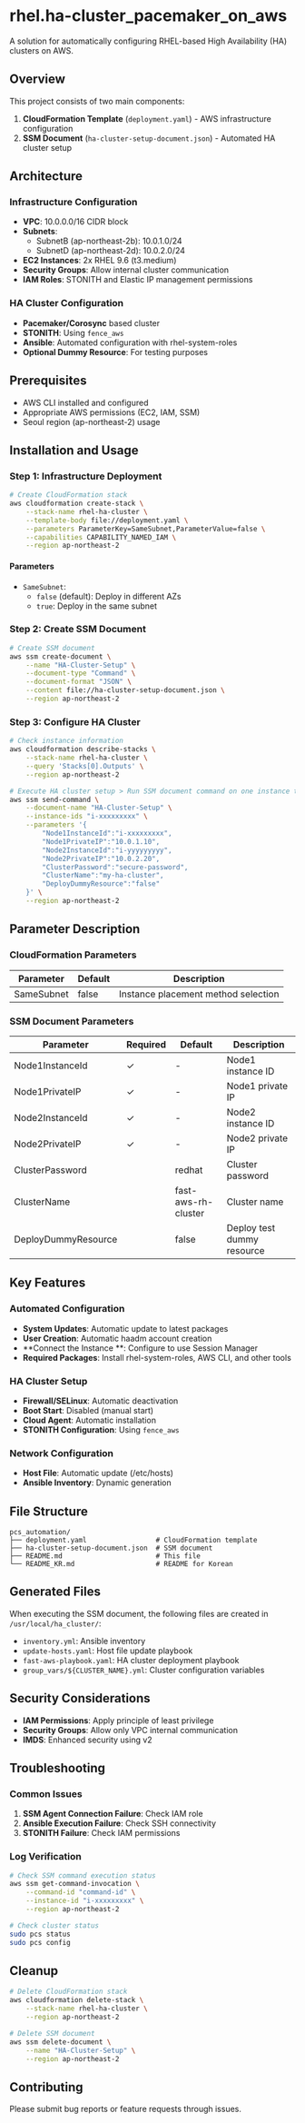 # rhel.ha-cluster_pacemaker_on_aws

A solution for automatically configuring RHEL-based High Availability (HA) clusters on AWS.

## Overview

This project consists of two main components:
1. **CloudFormation Template** (`deployment.yaml`) - AWS infrastructure configuration
2. **SSM Document** (`ha-cluster-setup-document.json`) - Automated HA cluster setup

## Architecture

### Infrastructure Configuration
- **VPC**: 10.0.0.0/16 CIDR block
- **Subnets**: 
  - SubnetB (ap-northeast-2b): 10.0.1.0/24
  - SubnetD (ap-northeast-2d): 10.0.2.0/24
- **EC2 Instances**: 2x RHEL 9.6 (t3.medium)
- **Security Groups**: Allow internal cluster communication
- **IAM Roles**: STONITH and Elastic IP management permissions

### HA Cluster Configuration
- **Pacemaker/Corosync** based cluster
- **STONITH**: Using `fence_aws`
- **Ansible**: Automated configuration with rhel-system-roles
- **Optional Dummy Resource**: For testing purposes

## Prerequisites

- AWS CLI installed and configured
- Appropriate AWS permissions (EC2, IAM, SSM)
- Seoul region (ap-northeast-2) usage

## Installation and Usage

### Step 1: Infrastructure Deployment

```bash
# Create CloudFormation stack
aws cloudformation create-stack \
    --stack-name rhel-ha-cluster \
    --template-body file://deployment.yaml \
    --parameters ParameterKey=SameSubnet,ParameterValue=false \
    --capabilities CAPABILITY_NAMED_IAM \
    --region ap-northeast-2
```

#### Parameters
- `SameSubnet`: 
  - `false` (default): Deploy in different AZs
  - `true`: Deploy in the same subnet

### Step 2: Create SSM Document

```bash
# Create SSM document
aws ssm create-document \
    --name "HA-Cluster-Setup" \
    --document-type "Command" \
    --document-format "JSON" \
    --content file://ha-cluster-setup-document.json \
    --region ap-northeast-2
```

### Step 3: Configure HA Cluster

```bash
# Check instance information
aws cloudformation describe-stacks \
    --stack-name rhel-ha-cluster \
    --query 'Stacks[0].Outputs' \
    --region ap-northeast-2

# Execute HA cluster setup > Run SSM document command on one instance to be used as Node 1
aws ssm send-command \
    --document-name "HA-Cluster-Setup" \
    --instance-ids "i-xxxxxxxxx" \
    --parameters '{
        "Node1InstanceId":"i-xxxxxxxxx",
        "Node1PrivateIP":"10.0.1.10",
        "Node2InstanceId":"i-yyyyyyyyy",
        "Node2PrivateIP":"10.0.2.20",
        "ClusterPassword":"secure-password",
        "ClusterName":"my-ha-cluster",
        "DeployDummyResource":"false"
    }' \
    --region ap-northeast-2
```

## Parameter Description

### CloudFormation Parameters
| Parameter | Default | Description |
|-----------|---------|-------------|
| SameSubnet | false | Instance placement method selection |

### SSM Document Parameters
| Parameter | Required | Default | Description |
|-----------|----------|---------|-------------|
| Node1InstanceId | ✓ | - | Node1 instance ID |
| Node1PrivateIP | ✓ | - | Node1 private IP |
| Node2InstanceId | ✓ | - | Node2 instance ID |
| Node2PrivateIP | ✓ | - | Node2 private IP |
| ClusterPassword | | redhat | Cluster password |
| ClusterName | | fast-aws-rh-cluster | Cluster name |
| DeployDummyResource | | false | Deploy test dummy resource |

## Key Features

### Automated Configuration
- **System Updates**: Automatic update to latest packages
- **User Creation**: Automatic haadm account creation
- **Connect the Instance **: Configure to use Session Manager
- **Required Packages**: Install rhel-system-roles, AWS CLI, and other tools

### HA Cluster Setup
- **Firewall/SELinux**: Automatic deactivation
- **Boot Start**: Disabled (manual start)
- **Cloud Agent**: Automatic installation
- **STONITH Configuration**: Using `fence_aws`

### Network Configuration
- **Host File**: Automatic update (/etc/hosts)
- **Ansible Inventory**: Dynamic generation

## File Structure

```
pcs_automation/
├── deployment.yaml                 # CloudFormation template
├── ha-cluster-setup-document.json  # SSM document
├── README.md                       # This file
└── README_KR.md                    # README for Korean
```

## Generated Files

When executing the SSM document, the following files are created in `/usr/local/ha_cluster/`:

- `inventory.yml`: Ansible inventory
- `update-hosts.yaml`: Host file update playbook
- `fast-aws-playbook.yaml`: HA cluster deployment playbook
- `group_vars/${CLUSTER_NAME}.yml`: Cluster configuration variables

## Security Considerations

- **IAM Permissions**: Apply principle of least privilege
- **Security Groups**: Allow only VPC internal communication
- **IMDS**: Enhanced security using v2

## Troubleshooting

### Common Issues
1. **SSM Agent Connection Failure**: Check IAM role
2. **Ansible Execution Failure**: Check SSH connectivity
3. **STONITH Failure**: Check IAM permissions

### Log Verification
```bash
# Check SSM command execution status
aws ssm get-command-invocation \
    --command-id "command-id" \
    --instance-id "i-xxxxxxxxx" \
    --region ap-northeast-2

# Check cluster status
sudo pcs status
sudo pcs config
```

## Cleanup

```bash
# Delete CloudFormation stack
aws cloudformation delete-stack \
    --stack-name rhel-ha-cluster \
    --region ap-northeast-2

# Delete SSM document
aws ssm delete-document \
    --name "HA-Cluster-Setup" \
    --region ap-northeast-2
```

## Contributing

Please submit bug reports or feature requests through issues.